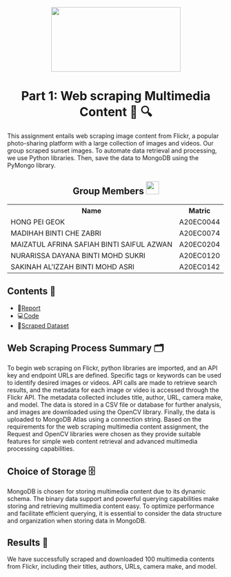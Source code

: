 <div align="center">
  <img width=300px height=150px src="https://user-images.githubusercontent.com/99240177/232822671-98a60054-f4dc-4f84-a7b8-6ed4473e3038.png"/>
</div>

<h1 align=center>Part 1: Web scraping Multimedia Content 📸 🔍</h1>
This assignment entails web scraping image content from Flickr, a popular photo-sharing platform with a large collection of images and videos. Our group scraped sunset images. To automate data retrieval and processing, we use Python libraries. Then, save the data to MongoDB using the PyMongo library.

<h2 align=center>Group Members <img width=30px; height=30px src="https://user-images.githubusercontent.com/120556342/215398734-609ba04a-88e5-44b5-9eaa-239ac8edd091.png"></h2>
<table align=center>
  <tr>
    <th>Name</th>
    <th>Matric</th>
  </tr>
  <tr>
    <td>HONG PEI GEOK</td>
    <td>A20EC0044</td>
  </tr>
  <tr>
    <td>MADIHAH BINTI CHE ZABRI</td>
    <td>A20EC0074</td>
  </tr>
    <tr>
    <td>MAIZATUL AFRINA SAFIAH BINTI SAIFUL AZWAN</td>
    <td>A20EC0204</td>
  </tr>
    <tr>
    <td>NURARISSA DAYANA BINTI MOHD SUKRI</td>
    <td>A20EC0120</td>
  </tr>
  <tr>
    <td>SAKINAH AL'IZZAH BINTI MOHD ASRI</td>
    <td>A20EC0142</td>
  </tr>
</table>

## Contents 📝
- 📑[Report](https://github.com/drshahizan/special-topic-data-engineering/blob/ce75b75768012da91205ffe012703a946ea930cf/assignment/data-scraping/submission/part1/Regex/Regex_Report.md)
- 💻[Code](https://github.com/drshahizan/special-topic-data-engineering/blob/0f2b15459572a8dbd89ea4a323e019b14d3a2ede/assignment/data-scraping/submission/part1/Regex/Regex_Flickr.py)
- 💾[Scraped Dataset](https://github.com/drshahizan/special-topic-data-engineering/blob/0f2b15459572a8dbd89ea4a323e019b14d3a2ede/assignment/data-scraping/submission/part1/Regex/flickr_scraping.csv)

## Web Scraping Process Summary 🗂️
To begin web scraping on Flickr, python libraries are imported, and an API key and endpoint URLs are defined. Specific tags or keywords can be used to identify desired images or videos. API calls are made to retrieve search results, and the metadata for each image or video is accessed through the Flickr API. The metadata collected includes title, author, URL, camera make, and model. The data is stored in a CSV file or database for further analysis, and images are downloaded using the OpenCV library. Finally, the data is uploaded to MongoDB Atlas using a connection string. Based on the requirements for the web scraping multimedia content assignment, the Request and OpenCV libraries were chosen as they provide suitable features for simple web content retrieval and advanced multimedia processing capabilities.

## Choice of Storage 🗄️
MongoDB is chosen for storing multimedia content due to its dynamic schema. The binary data support and powerful querying capabilities make storing and retrieving multimedia content easy. To optimize performance and facilitate efficient querying, it is essential to consider the data structure and organization when storing data in MongoDB.

## Results 🔎
We have successfully scraped and downloaded 100 multimedia contents from Flickr, including their titles, authors, URLs, camera make, and model.
